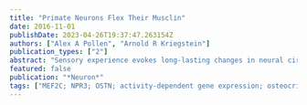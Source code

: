 ```yaml
---
title: "Primate Neurons Flex Their Musclin"
date: 2016-11-01
publishDate: 2023-04-26T19:37:47.263154Z
authors: ["Alex A Pollen", "Arnold R Kriegstein"]
publication_types: ["2"]
abstract: "Sensory experience evokes long-lasting changes in neural circuits through activity-dependent gene expression. Ataman et al. (2016) report in Nature that primates evolved novel transcriptional responses to neuronal activity, including induction of musclin/osteocrin (OSTN), which may regulate specialized aspects of primate neural circuits."
featured: false
publication: "*Neuron*"
tags: ["MEF2C; NPR3; OSTN; activity-dependent gene expression; osteocrin/musclin; primate neocortex evolution"]
---
```


